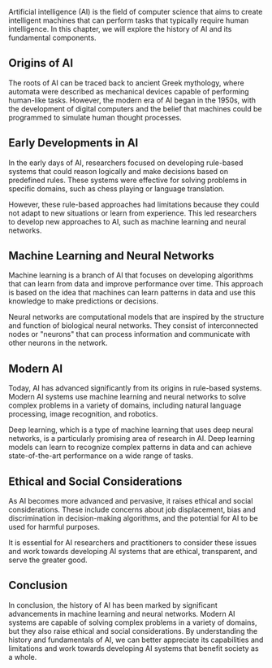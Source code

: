 
Artificial intelligence (AI) is the field of computer science that aims to create intelligent machines that can perform tasks that typically require human intelligence. In this chapter, we will explore the history of AI and its fundamental components.

Origins of AI
-------------

The roots of AI can be traced back to ancient Greek mythology, where automata were described as mechanical devices capable of performing human-like tasks. However, the modern era of AI began in the 1950s, with the development of digital computers and the belief that machines could be programmed to simulate human thought processes.

Early Developments in AI
------------------------

In the early days of AI, researchers focused on developing rule-based systems that could reason logically and make decisions based on predefined rules. These systems were effective for solving problems in specific domains, such as chess playing or language translation.

However, these rule-based approaches had limitations because they could not adapt to new situations or learn from experience. This led researchers to develop new approaches to AI, such as machine learning and neural networks.

Machine Learning and Neural Networks
------------------------------------

Machine learning is a branch of AI that focuses on developing algorithms that can learn from data and improve performance over time. This approach is based on the idea that machines can learn patterns in data and use this knowledge to make predictions or decisions.

Neural networks are computational models that are inspired by the structure and function of biological neural networks. They consist of interconnected nodes or "neurons" that can process information and communicate with other neurons in the network.

Modern AI
---------

Today, AI has advanced significantly from its origins in rule-based systems. Modern AI systems use machine learning and neural networks to solve complex problems in a variety of domains, including natural language processing, image recognition, and robotics.

Deep learning, which is a type of machine learning that uses deep neural networks, is a particularly promising area of research in AI. Deep learning models can learn to recognize complex patterns in data and can achieve state-of-the-art performance on a wide range of tasks.

Ethical and Social Considerations
---------------------------------

As AI becomes more advanced and pervasive, it raises ethical and social considerations. These include concerns about job displacement, bias and discrimination in decision-making algorithms, and the potential for AI to be used for harmful purposes.

It is essential for AI researchers and practitioners to consider these issues and work towards developing AI systems that are ethical, transparent, and serve the greater good.

Conclusion
----------

In conclusion, the history of AI has been marked by significant advancements in machine learning and neural networks. Modern AI systems are capable of solving complex problems in a variety of domains, but they also raise ethical and social considerations. By understanding the history and fundamentals of AI, we can better appreciate its capabilities and limitations and work towards developing AI systems that benefit society as a whole.

